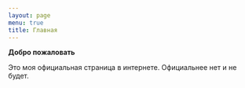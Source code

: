```yaml
---
layout: page
menu: true
title: Главная
---
```

 
**Добро пожаловать**

 Это моя официальная страница в интернете.  Официальнее нет и не будет. 

 
